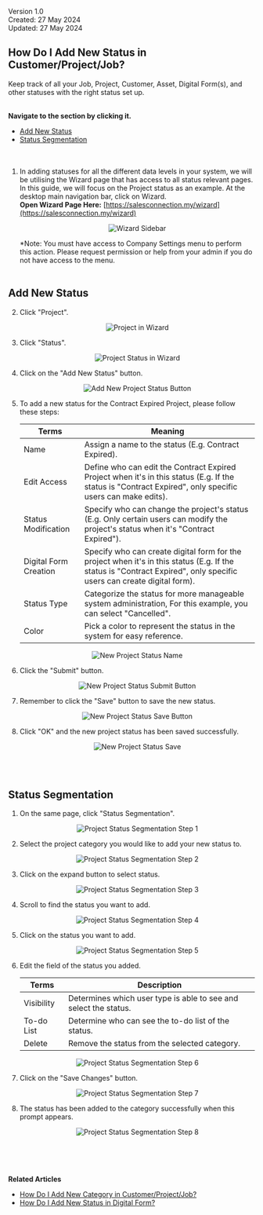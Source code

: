 Version 1.0<br>
Created: 27 May 2024<br>
Updated: 27 May 2024<br>
## How Do I Add New Status in Customer/Project/Job?

Keep track of all your Job, Project, Customer, Asset, Digital Form(s), and other statuses with the right status set up.<br><br>

**Navigate to the section by clicking it.**<br>

- [Add New Status](#section1)<br>
- [Status Segmentation](#section2)
<br><br><br>

1. In adding statuses for all the different data levels in your system, we will be utilising the Wizard page that has access to all status relevant pages. In this guide, we will focus on the Project status as an example. At the desktop main navigation bar, click on Wizard.<br>
   **Open Wizard Page Here:** [https://salesconnection.my/wizard](https://salesconnection.my/wizard)<br>
 
   <p align="center">
     <img src="img/Wizard_Sidebar.png" alt="Wizard Sidebar">
   </p>

   *Note: You must have access to Company Settings menu to perform this action. Please request permission or help from your admin if you do not have access to the menu.<br><br>

<a id="section1"></a>

## Add New Status

2. Click "Project".<br>

   <p align="center">
     <img src="img/Project_In_Wizard.png" alt="Project in Wizard">
   </p>
 
3. Click "Status".<br>

   <p align="center">
     <img src="img/Project_Status_In_Wizard.png" alt="Project Status in Wizard">
   </p>

4. Click on the "Add New Status" button.<br>

   <p align="center">
     <img src="img/Add_New_Project_Status_Button.png" alt="Add New Project Status Button">
   </p>

5. To add a new status for the Contract Expired Project, please follow these steps:<br>

   | Terms | Meaning |
   |-------|---------|
   | Name | Assign a name to the status (E.g. Contract Expired). |
   | Edit Access | Define who can edit the Contract Expired Project when it's in this status (E.g. If the status is "Contract Expired", only specific users can make edits). |
   | Status Modification | Specify who can change the project's status (E.g. Only certain users can modify the project's status when it's "Contract Expired"). |
   | Digital Form Creation | Specify who can create digital form for the project when it's in this status (E.g. If the status is "Contract Expired", only specific users can create digital form). |
   | Status Type | Categorize the status for more manageable system administration, For this example, you can select "Cancelled". |
   | Color | Pick a color to represent the status in the system for easy reference. |

   <p align="center">
     <img src="img/New_Project_Status_Name.png" alt="New Project Status Name">
   </p>

7. Click the "Submit" button.<br>

   <p align="center">
     <img src="img/New_Project_Status_Submit_Button.png" alt="New Project Status Submit Button">
   </p>

8. Remember to click the "Save" button to save the new status.<br>

   <p align="center">
     <img src="img/New_Project_Status_Save_Button.png" alt="New Project Status Save Button">
   </p>

9. Click "OK" and the new project status has been saved successfully.<br>

   <p align="center">
     <img src="img/New_Project_Status_Save.png" alt="New Project Status Save">
   </p>
   <br><br>

<a id="section2"></a>

## Status Segmentation

1. On the same page, click "Status Segmentation".
     
   <p align="center">
     <img src="img2/Project_Status_Segmentation_Step_1.png" alt="Project Status Segmentation Step 1">
   </p>

2. Select the project category you would like to add your new status to.<br>

   <p align="center">
     <img src="img2/Project_Status_Segmentation_Step_2.png" alt="Project Status Segmentation Step 2">
   </p>

3. Click on the expand button to select status.

   <p align="center">
     <img src="img2/Project_Status_Segmentation_Step_3.png" alt="Project Status Segmentation Step 3">
   </p>
  
4. Scroll to find the status you want to add.

   <p align="center">
     <img src="img2/Project_Status_Segmentation_Step_4.png" alt="Project Status Segmentation Step 4">
   </p>
  
5. Click on the status you want to add.

   <p align="center">
     <img src="img2/Project_Status_Segmentation_Step_5.png" alt="Project Status Segmentation Step 5">
   </p>

6. Edit the field of the status you added.

   | Terms | Description |
   |-------|-------------|
   | Visibility | Determines which user type is able to see and select the status. |
   | To-do List | Determine who can see the to-do list of the status. |
   | Delete | Remove the status from the selected category. |

   <p align="center">
     <img src="img2/Project_Status_Segmentation_Step_6.png" alt="Project Status Segmentation Step 6">
   </p>

7. Click on the "Save Changes" button.

   <p align="center">
     <img src="img2/Project_Status_Segmentation_Step_7.png" alt="Project Status Segmentation Step 7">
   </p>
   
8. The status has been added to the category successfully when this prompt appears.

   <p align="center">
     <img src="img2/Project_Status_Segmentation_Step_8.png" alt="Project Status Segmentation Step 8">
   </p>
   <br><br><br>

**Related Articles**<br>
- [How Do I Add New Category in Customer/Project/Job?](Add_New_Category_in_Customer_Project_Job.md)
- [How Do I Add New Status in Digital Form?](Add_New_Status_in_Digital_Form.md)

<!-- [Link Text](https://salesconnection.github.io/Sales-Connection-Support/Add_New_Status_in_Customer_Project_Job.html) -->
